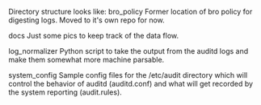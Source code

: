 Directory structure looks like:
bro_policy
  Former location of bro policy for digesting logs.  Moved to it's own repo for now.
  
docs
  Just some pics to keep track of the data flow.
  
log_normalizer
  Python script to take the output from the auditd logs and make them somewhat more machine parsable.
  
system_config
  Sample config files for the /etc/audit directory which will control the behavior of auditd (auditd.conf) and what will get recorded by the system reporting (audit.rules).
  

